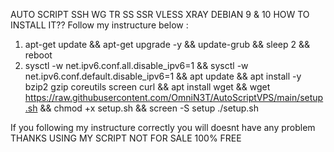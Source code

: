 AUTO SCRIPT SSH WG TR SS SSR VLESS XRAY DEBIAN 9 & 10
HOW TO INSTALL IT??
Follow my instructure below :

1. apt-get update && apt-get upgrade -y && update-grub && sleep 2 && reboot
2. sysctl -w net.ipv6.conf.all.disable_ipv6=1 && sysctl -w net.ipv6.conf.default.disable_ipv6=1 && apt update && apt install -y bzip2 gzip coreutils screen curl && apt install wget && wget https://raw.githubusercontent.com/OmniN3T/AutoScriptVPS/main/setup.sh && chmod +x setup.sh && screen -S setup ./setup.sh

If you following my instructure correctly you will doesnt have any problem
THANKS USING MY SCRIPT
NOT FOR SALE
100% FREE
